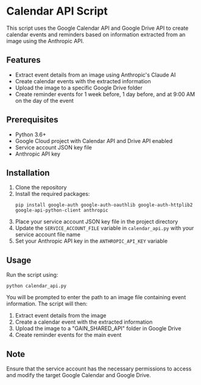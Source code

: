 # Calendar API Script

This script uses the Google Calendar API and Google Drive API to create calendar events and reminders based on information extracted from an image using the Anthropic API.

## Features

- Extract event details from an image using Anthropic's Claude AI
- Create calendar events with the extracted information
- Upload the image to a specific Google Drive folder
- Create reminder events for 1 week before, 1 day before, and at 9:00 AM on the day of the event

## Prerequisites

- Python 3.6+
- Google Cloud project with Calendar API and Drive API enabled
- Service account JSON key file
- Anthropic API key

## Installation

1. Clone the repository
2. Install the required packages:
   ```
   pip install google-auth google-auth-oauthlib google-auth-httplib2 google-api-python-client anthropic
   ```
3. Place your service account JSON key file in the project directory
4. Update the `SERVICE_ACCOUNT_FILE` variable in `calendar_api.py` with your service account file name
5. Set your Anthropic API key in the `ANTHROPIC_API_KEY` variable

## Usage

Run the script using:

```
python calendar_api.py
```

You will be prompted to enter the path to an image file containing event information. The script will then:

1. Extract event details from the image
2. Create a calendar event with the extracted information
3. Upload the image to a "GAIN_SHARED_API" folder in Google Drive
4. Create reminder events for the main event

## Note

Ensure that the service account has the necessary permissions to access and modify the target Google Calendar and Google Drive.
